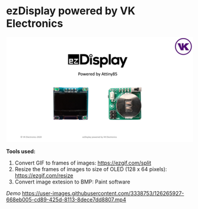 # ezDisplay powered by VK Electronics

![ezDisplay](images/ezDisplay.png)

**Tools used:**
1. Convert GIF to frames of images: https://ezgif.com/split
2. Resize the frames of images to size of OLED (128 x 64 pixels): https://ezgif.com/resize
3. Convert image extesion to BMP: Paint software

*Demo*
https://user-images.githubusercontent.com/3338753/126265927-668eb005-cd89-425d-8113-8dece7dd8807.mp4


